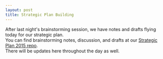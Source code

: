 ```yaml
---
layout: post
title: Strategic Plan Building
---
```


After last night's brainstorming session, we have notes and drafts flying today for our strategic plan.  
You can find brainstorming notes, discussion, and drafts at our [Strategic Plan 2015 repo](https://github.com/OpenDataSTL/StrategicPlan2015 "OpenDataSTL 2015 Strategic Plan").  
There will be updates here throughout the day as well.

